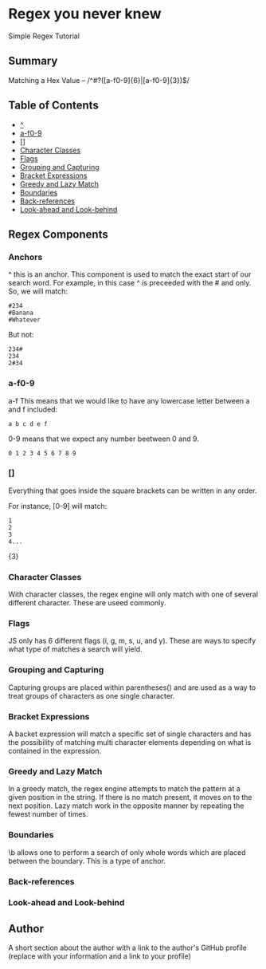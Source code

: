 # Regex you never knew

Simple Regex Tutorial

## Summary

Matching a Hex Value – /^#?([a-f0-9]{6}|[a-f0-9]{3})$/

## Table of Contents

- [^](#anchors)
- [a-f0-9](#quantifiers)
- [[]](#or-operator)
- [Character Classes](#character-classes)
- [Flags](#flags)
- [Grouping and Capturing](#grouping-and-capturing)
- [Bracket Expressions](#bracket-expressions)
- [Greedy and Lazy Match](#greedy-and-lazy-match)
- [Boundaries](#boundaries)
- [Back-references](#back-references)
- [Look-ahead and Look-behind](#look-ahead-and-look-behind)

## Regex Components

### Anchors

^ this is an anchor. This component is used to match the exact start of our search word. For example, in this case ^ is preceeded with the # and only. So, we will match:

```
#234
#Banana
#Whatever
```

But not:

```
234#
234
2#34
```

### a-f0-9

a-f This means that we would like to have any lowercase letter between a and f included:

```
a b c d e f
```

0-9 means that we expect any number beetween 0 and 9.

```
0 1 2 3 4 5 6 7 8 9
```

### []

Everything that goes inside the square brackets can be written in any order.

For instance, [0-9] will match:

```
1
2
3
4...
```

{3}

### Character Classes

With character classes, the regex engine will only match with one of several different character. These are useed commonly.

### Flags

JS only has 6 different flags (i, g, m, s, u, and y). These are ways to specify what type of matches a search will yield.

### Grouping and Capturing

Capturing groups are placed within parentheses() and are used as a way to treat groups of characters as one single character.

### Bracket Expressions

A backet expression will match a specific set of single characters and has the possibility of matching multi character elements depending on what is contained in the expression.

### Greedy and Lazy Match

In a greedy match, the regex engine attempts to match the pattern at a given position in the string. If there is no match present, it moves on to the next position. Lazy match work in the opposite manner by repeating the fewest number of times.

### Boundaries

\b allows one to perform a search of only whole words which are placed between the boundary. This is a type of anchor.

### Back-references

### Look-ahead and Look-behind

## Author

A short section about the author with a link to the author's GitHub profile (replace with your information and a link to your profile)
